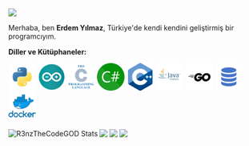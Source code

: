 <img align="center" height="200" src="https://user-images.githubusercontent.com/58574988/114956905-862fd080-9e68-11eb-8b34-d0299c21a3cc.png">

<br>

Merhaba, ben **Erdem Yılmaz**, Türkiye'de kendi kendini geliştirmiş bir programcıyım.

**Diller ve Kütüphaneler:**

<code><img height="55" src="https://raw.githubusercontent.com/github/explore/80688e429a7d4ef2fca1e82350fe8e3517d3494d/topics/python/python.png"></code>
<code><img height="55" src="https://raw.githubusercontent.com/github/explore/80688e429a7d4ef2fca1e82350fe8e3517d3494d/topics/arduino/arduino.png"></code>
<code><img height="55" src="https://raw.githubusercontent.com/github/explore/80688e429a7d4ef2fca1e82350fe8e3517d3494d/topics/c/c.png"></code>
<code><img height="55" src="https://raw.githubusercontent.com/github/explore/80688e429a7d4ef2fca1e82350fe8e3517d3494d/topics/csharp/csharp.png"></code>
<code><img height="55" src="https://raw.githubusercontent.com/github/explore/80688e429a7d4ef2fca1e82350fe8e3517d3494d/topics/cpp/cpp.png"></code>
<code><img height="55" src="https://raw.githubusercontent.com/github/explore/80688e429a7d4ef2fca1e82350fe8e3517d3494d/topics/java/java.png"></code>
<code><img height="55" src="https://raw.githubusercontent.com/github/explore/80688e429a7d4ef2fca1e82350fe8e3517d3494d/topics/go/go.png"></code>
<code><img height="55" src="https://raw.githubusercontent.com/github/explore/80688e429a7d4ef2fca1e82350fe8e3517d3494d/topics/sql/sql.png"></code>
<code><img height="55" src="https://raw.githubusercontent.com/github/explore/80688e429a7d4ef2fca1e82350fe8e3517d3494d/topics/docker/docker.png"></code>

<img align="center" src="https://github-readme-stats.anuraghazra1.vercel.app/api?username=r3nzthecodegod&show_icons=true&include_all_commits=true&theme=radical" alt="R3nzTheCodeGOD Stats" />
<img align="center" src="https://github-readme-stats.anuraghazra1.vercel.app/api/top-langs/?username=r3nzthecodegod&layout=compact&theme=radical" />
<img align="center" src="https://github-readme-stats.anuraghazra1.vercel.app/api/pin/?username=r3nzthecodegod&repo=CSGO-Cheat&theme=radical" />
<img align="center" src="https://github-readme-stats.anuraghazra1.vercel.app/api/pin/?username=r3nzthecodegod&repo=Spotify-Color-Sorter&theme=radical" />
